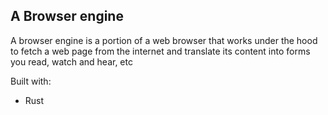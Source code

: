 ## A Browser engine

A browser engine is a portion of a web browser that works under the hood to fetch a web page from the internet and translate its content into forms you read, watch and hear, etc

Built with:

- Rust
